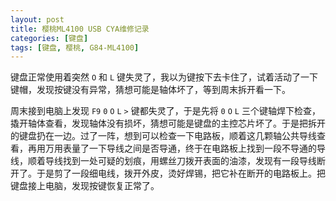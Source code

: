 ```yaml
---
layout: post
title: 樱桃ML4100 USB CYA维修记录
categories: [键盘]
tags: [键盘, 樱桃, G84-ML4100]
---
```

键盘正常使用着突然 `O` 和 `L` 键失灵了，我以为键按下去卡住了，试着活动了一下键帽，发现按键没有异常，猜想可能是轴体坏了，等到周末拆开看一下。

周末接到电脑上发现 `F9` `0` `O` `L` `>` 键都失灵了，于是先将 `0` `O` `L` 三个键轴焊下检查，撬开轴体查看，发现轴体没有损坏，猜想可能是键盘的主控芯片坏了。于是把拆开的键盘扔在一边。过了一阵，想到可以检查一下电路板，顺着这几颗轴公共导线查看，再用万用表量了一下导线之间是否导通，终于在电路板上找到一段不导通的导线，顺着导线找到一处可疑的划痕，用螺丝刀拨开表面的油漆，发现有一段导线断开了。于是剪了一段细电线，拨开外皮，烫好焊锡，把它补在断开的电路板上。把键盘接上电脑，发现按键恢复正常了。
